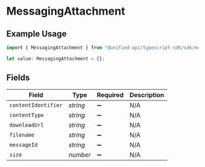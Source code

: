 # MessagingAttachment

## Example Usage

```typescript
import { MessagingAttachment } from "@unified-api/typescript-sdk/sdk/models/shared";

let value: MessagingAttachment = {};
```

## Fields

| Field               | Type                | Required            | Description         |
| ------------------- | ------------------- | ------------------- | ------------------- |
| `contentIdentifier` | *string*            | :heavy_minus_sign:  | N/A                 |
| `contentType`       | *string*            | :heavy_minus_sign:  | N/A                 |
| `downloadUrl`       | *string*            | :heavy_minus_sign:  | N/A                 |
| `filename`          | *string*            | :heavy_minus_sign:  | N/A                 |
| `messageId`         | *string*            | :heavy_minus_sign:  | N/A                 |
| `size`              | *number*            | :heavy_minus_sign:  | N/A                 |